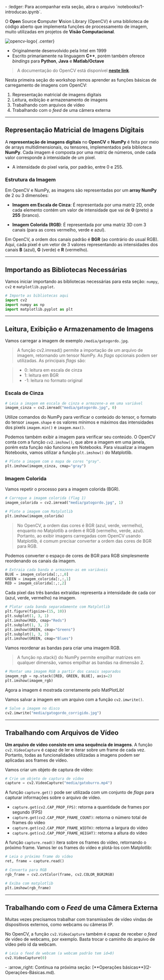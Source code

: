 <div class="grid cards" markdown>
- :ledger: Para acompanhar esta seção, abra o arquivo `notebooks/1-introducao.ipynb`.
</div>

O **Open** Source **C**omputer **V**ision Library (OpenCV) é uma biblioteca de código aberto que implementa funções de processamento de imagem, muito utilizadas em projetos de **Visão Computacional**.

![opencv-logo](https://miro.medium.com/v2/resize:fit:1400/0*uN4f5hAwHzHLUagL){ .center}

- Originalmente desenvolvido pela Intel em 1999
- Escrito primariamente na linguagem **C++**, porém também oferece *bindings* para **Python**, **Java** e **Matlab/Octave**

> A documentação do OpenCV está disponível [**neste link**](https://docs.opencv.org/4.x/d6/d00/tutorial_py_root.html).

Nesta primeira seção do workshop iremos aprender as funções básicas de carregamento de imagens com OpenCV:

1. Representação matricial de imagens digitais
2. Leitura, exibição e armazenamento de imagens
3. Trabalhando com arquivos de vídeo
4. Trabalhando com o *feed* de uma câmera externa

---
## Representação Matricial de Imagens Digitais

A **representação de imagens digitais** no **OpenCV** e **NumPy** é feita por meio de arrays multidimensionais, ou tensores, implementados pela biblioteca **NumPy**. Cada imagem é composta por uma matriz de números, onde cada valor corresponde à intensidade de um pixel.

- A intensidade do pixel varia, por padrão, entre 0 e 255.

### Estrutura da Imagem
Em OpenCV e NumPy, as imagens são representadas por um **array NumPy** de 2 ou 3 dimensões:

- **Imagem em Escala de Cinza**: É representada por uma matriz 2D, onde cada elemento contém um valor de intensidade que vai de **0** (preto) a **255** (branco).

- **Imagem Colorida (RGB)**: É representada por uma matriz 3D com 3 canais (para as cores vermelho, verde e azul).

Em OpenCV, a ordem dos canais padrão é **BGR** (ao contrário do usual RGB). Aqui, cada pixel é um vetor de 3 valores representando as intensidades dos canais **B** (azul), **G** (verde) e **R** (vermelho).

---
## Importando as Bibliotecas Necessárias

Vamos iniciar importando as bibliotecas necessárias para esta seção: `numpy`, `cv2` e `matplotlib.pyplot`.

```python
# Importe as bibliotecas aqui
import cv2  
import numpy as np 
import matplotlib.pyplot as plt 
```

---
## Leitura, Exibição e Armazenamento de Imagens

Vamos carregar a imagem de exemplo `/media/gatogordo.jpg`.

> A função cv2.imread() permite a importação de um arquivo de imagem, retornando um tensor NumPy. As *flags* opcionais podem ser utilizadas. As principais *flags* são:

>- 0: leitura em escala de cinza
>- 1: leitura em BGR
>- -1: leitura no formato original

### Escala de Cinza

```python
# Leia a imagem em escala de cinza e armazene-a em uma variável
imagem_cinza = cv2.imread("media/gatogordo.jpg", 0)
```

Utilize comandos do NumPy para verificar o conteúdo do tensor, o formato do tensor `imagem.shape` e os valores mínimos e máximos das intensidades dos pixels `imagem.min()` e `imagem.max()`. 

Podemos também exibir a imagem para verificar seu conteúdo. O OpenCV conta com a função `cv2.imshow()`, que abre a imagem em uma janela, porém esta função não funciona em Notebooks. Para visualizar a imagem Notebooks, vamos utilizar a função `plt.imshow()` do Matplotlib.

```python
# Plote a imagem com o mapa de cores "gray".
plt.imshow(imagem_cinza, cmap="gray")
```

### Imagem Colorida

Vamos repetir o processo para a imagem colorida (BGR).

```python
# Carregue a imagem colorida (flag 1)
imagem_colorida = cv2.imread("media/gatogordo.jpg", 1)

# Plote a imagem com Matplotlib
plt.imshow(imagem_colorida)
```

> No OpenCV, a ordem das cores é BGR (azul, verde, vermelho), enquanto no Matplotlib a ordem é RGB (vermelho, verde, azul). Portanto, ao exibir imagens carregadas com OpenCV usando Matplotlib, é comum precisar converter a ordem das cores de BGR para RGB.

Podemos converter o espaço de cores de BGR para RGB simplesmente reordenando os canais da imagem.

```python
# Extraia cada banda e armazene-as em variáveis
BLUE = imagem_colorida[:,:,0]
GREEN = imagem_colorida[:,:,1]
RED = imagem_colorida[:,:,2]
```

Cada pixel das três bandas extraídas representa a intensidade de cada cor (azul, verde, vermelho) na imagem.

```python
# Plotar cada banda separadamente com Matplotlib
plt.figure(figsize=(15, 10))
plt.subplot(1, 3, 1)
plt.imshow(RED, cmap="Reds")
plt.subplot(1, 3, 2)
plt.imshow(GREEN, cmap="Greens")
plt.subplot(1, 3, 3)
plt.imshow(GREEN, cmap="Blues")
```

Vamos reordenar as bandas para criar uma imagem RGB.

> A função np.stack() do NumPy permite empilhar matrizes em qualquer dimensão, vamos empilhar as bandas na dimensão 2.

```python
# Montar uma imagem RGB a partir dos canais separados
imagem_rgb = np.stack([RED, GREEN, BLUE], axis=2)
plt.imshow(imagem_rgb)
```

Agora a imagem é mostrada corretamente pelo MatPlotLib!

Vamos salvar a imagem em um arquivo com a função `cv2.imwrite()`.

```python
# Salve a imagem no disco
cv2.imwrite("media/gatogordo_corrigido.jpg")
```

---
## Trabalhando com Arquivos de Vídeo

**Um arquivo de vídeo consiste em uma sequência de imagens**. A função `cv2.VideoCapture` é capaz de ler e iterar sobre um frame de cada vez. Portanto, todas as funcionalidades utilizadas a imagens podem ser aplicadas aos frames de vídeo.

Vamos criar um objeto de captura de vídeo:

```python
# Crie um objeto de captura de vídeo
capture = cv2.VideoCapture("media/gatoburro.mp4")
```

A função `capture.get()` pode ser utilizada com um conjunto de *flags* para capturar informações sobre o arquivo de vídeo.

- `capture.get(cv2.CAP_PROP_FPS)`: retorna a quantidade de frames por segundo (FPS)
- `capture.get(cv2.CAP_PROP_FRAME_COUNT)`: retorna o número total de frames do vídeo
- `capture.get(cv2.CAP_PROP_FRAME_WIDTH)`: retorna a largura do vídeo
- `capture.get(cv2.CAP_PROP_FRAME_HEIGHT)`: retorna a altura do vídeo

A função `capture.read()` itera sobre os frames do vídeo, retornando o próximo frame. Vamos ler os frames do vídeo e plotá-los com Matplotlib:

```python
# Leia o próximo frame do vídeo
ret, frame = capture.read()

# Converta para RGB
rgb_frame = cv2.cvtColor(frame, cv2.COLOR_BGR2RGB)

# Exiba com matplotlib
plt.imshow(rgb_frame)
```

---
## Trabalhando com o *Feed* de uma Câmera Externa

Muitas vezes precisamos trabalhar com transmissões de vídeo vindas de dispositivos externos, como webcams ou câmeras IP.

No OpenCV, a função `cv2.VideoCapture` também é capaz de receber o *feed* de vídeo de webcams, por exemplo. Basta trocar o caminho do arquivo de vídeo pelo id da webcam.

```python
# Leia o feed de webcam (a webcam padrão tem id=0)
cv2.VideoCapture(0)
```

<div class="grid cards" markdown>
- :arrow_right:  Continua na próxima seção: [**Operações básicas**](2-Operações-Básicas.md).
</div>